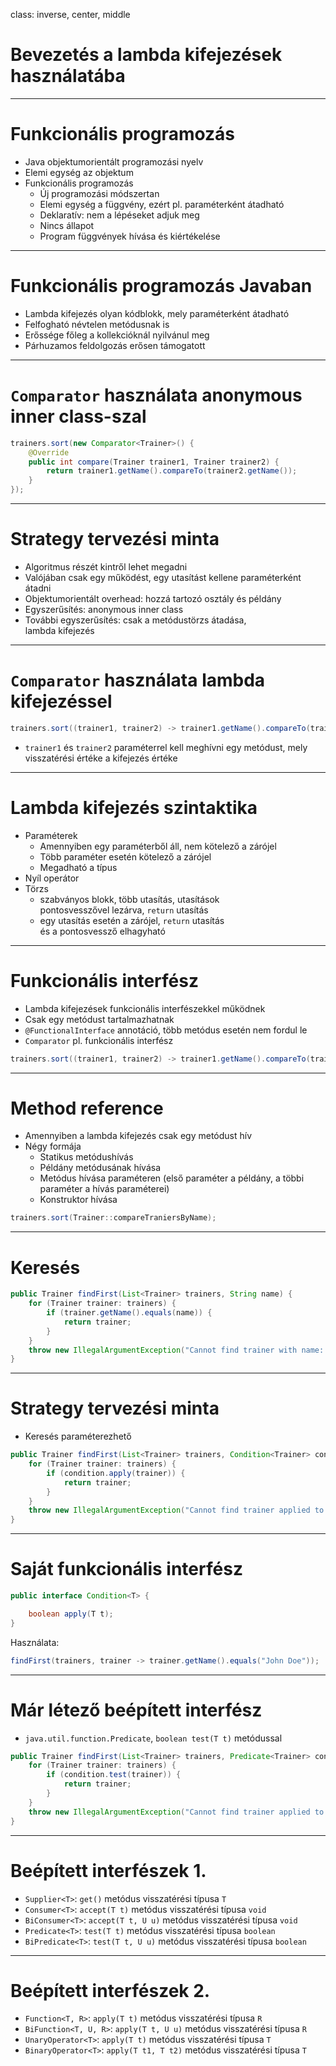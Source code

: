 class: inverse, center, middle



# Bevezetés a lambda kifejezések használatába

---

# Funkcionális programozás

* Java objektumorientált programozási nyelv
* Elemi egység az objektum
* Funkcionális programozás
	* Új programozási módszertan
	* Elemi egység a függvény, ezért pl. paraméterként átadható
	* Deklaratív: nem a lépéseket adjuk meg
	* Nincs állapot
	* Program függvények hívása és kiértékelése

---

# Funkcionális programozás Javaban

* Lambda kifejezés olyan kódblokk, mely paraméterként átadható
* Felfogható névtelen metódusnak is
* Erőssége főleg a kollekcióknál nyilvánul meg
* Párhuzamos feldolgozás erősen támogatott

---

# `Comparator` használata anonymous inner class-szal

```java
trainers.sort(new Comparator<Trainer>() {
    @Override
    public int compare(Trainer trainer1, Trainer trainer2) {
        return trainer1.getName().compareTo(trainer2.getName());
    }
});
```

---

# Strategy tervezési minta

* Algoritmus részét kintről lehet megadni
* Valójában csak egy működést, egy utasítást kellene paraméterként átadni
* Objektumorientált overhead: hozzá tartozó osztály és példány
* Egyszerűsítés: anonymous inner class
* További egyszerűsítés: csak a metódustörzs átadása, <br /> lambda kifejezés

---

# `Comparator` használata lambda kifejezéssel

```java
trainers.sort((trainer1, trainer2) -> trainer1.getName().compareTo(trainer2.getName()));
```

* `trainer1` és `trainer2` paraméterrel kell meghívni egy metódust, mely visszatérési értéke a kifejezés értéke

---

# Lambda kifejezés szintaktika

* Paraméterek
	* Amennyiben egy paraméterből áll, nem kötelező a zárójel
	* Több paraméter esetén kötelező a zárójel
	* Megadható a típus
* Nyíl operátor
* Törzs
	* szabványos blokk, több utasítás, utasítások <br /> pontosvesszővel lezárva, `return` utasítás
	* egy utasítás esetén a zárójel, `return` utasítás <br /> és a pontosvessző elhagyható

---

# Funkcionális interfész

* Lambda kifejezések funkcionális interfészekkel működnek
* Csak egy metódust tartalmazhatnak
* `@FunctionalInterface` annotáció, több metódus esetén nem fordul le
* `Comparator` pl. funkcionális interfész

```java
trainers.sort((trainer1, trainer2) -> trainer1.getName().compareTo(trainer2.getName()));
```

---

# Method reference

* Amennyiben a lambda kifejezés csak egy metódust hív
* Négy formája
    * Statikus metódushívás
    * Példány metódusának hívása
    * Metódus hívása paraméteren (első paraméter a példány, a többi paraméter a hívás paraméterei)
    * Konstruktor hívása

```java
trainers.sort(Trainer::compareTraniersByName);
```

---

# Keresés

```java
public Trainer findFirst(List<Trainer> trainers, String name) {
    for (Trainer trainer: trainers) {
        if (trainer.getName().equals(name)) {
            return trainer;
        }
    }
    throw new IllegalArgumentException("Cannot find trainer with name: " + name);
}
```

---

# Strategy tervezési minta

* Keresés paraméterezhető

```java
public Trainer findFirst(List<Trainer> trainers, Condition<Trainer> condition) {
    for (Trainer trainer: trainers) {
        if (condition.apply(trainer)) {
            return trainer;
        }
    }
    throw new IllegalArgumentException("Cannot find trainer applied to the condition");
}
```

---

# Saját funkcionális interfész

```java
public interface Condition<T> {

    boolean apply(T t);
}
```

Használata:

```java
findFirst(trainers, trainer -> trainer.getName().equals("John Doe"));
```

---

# Már létező beépített interfész

* `java.util.function.Predicate`, `boolean test(T t)` metódussal

```java
public Trainer findFirst(List<Trainer> trainers, Predicate<Trainer> condition) {
    for (Trainer trainer: trainers) {
        if (condition.test(trainer)) {
            return trainer;
        }
    }
    throw new IllegalArgumentException("Cannot find trainer applied to the condition");
}
```

---

# Beépített interfészek 1.

* `Supplier<T>`: `get()` metódus visszatérési típusa `T`
* `Consumer<T>`: `accept(T t)` metódus visszatérési típusa `void`
* `BiConsumer<T>`: `accept(T t, U u)` metódus visszatérési típusa `void`
* `Predicate<T>`: `test(T t)` metódus visszatérési típusa `boolean`
* `BiPredicate<T>`: `test(T t, U u)` metódus visszatérési típusa `boolean`

---

# Beépített interfészek 2.

* `Function<T, R>`: `apply(T t)` metódus visszatérési típusa `R`
* `BiFunction<T, U, R>`: `apply(T t, U u)` metódus visszatérési típusa `R`
* `UnaryOperator<T>`: `apply(T t)` metódus visszatérési típusa `T`
* `BinaryOperator<T>`: `apply(T t1, T t2)` metódus visszatérési típusa `T`

